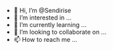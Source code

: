 - 👋 Hi, I’m @Sendirise
- 👀 I’m interested in ...
- 🌱 I’m currently learning ...
- 💞️ I’m looking to collaborate on ...
- 📫 How to reach me ...

<!---
Sendirise/Sendirise is a ✨ special ✨ repository because its `README.md` (this file) appears on your GitHub profile.
You can click the Preview link to take a look at your changes.
--->

